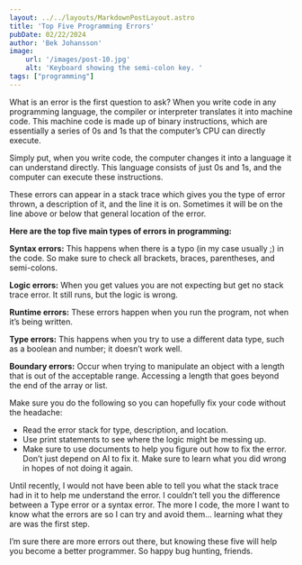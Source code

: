 ```yaml
---
layout: ../../layouts/MarkdownPostLayout.astro
title: 'Top Five Programming Errors'
pubDate: 02/22/2024
author: 'Bek Johansson'
image:
    url: '/images/post-10.jpg'
    alt: 'Keyboard showing the semi-colon key. '
tags: ["programming"]
---
```

<div class='prose'>

What is an error is the first question to ask? When you write code in any programming language, the compiler or interpreter translates it into machine code. This machine code is made up of binary instructions, which are essentially a series of 0s and 1s that the computer’s CPU can directly execute.

Simply put, when you write code, the computer changes it into a language it can understand directly. This language consists of just 0s and 1s, and the computer can execute these instructions.

These errors can appear in a stack trace which gives you the type of error thrown, a description of it, and the line it is on. Sometimes it will be on the line above or below that general location of the error.

**Here are the top five main types of errors in programming:**

**Syntax errors:** This happens when there is a typo (in my case usually ;) in the code. So make sure to check all brackets, braces, parentheses, and semi-colons.

**Logic errors:** When you get values you are not expecting but get no stack trace error. It still runs, but the logic is wrong.

**Runtime errors:** These errors happen when you run the program, not when it’s being written.

**Type errors:** This happens when you try to use a different data type, such as a boolean and number; it doesn’t work well.

**Boundary errors:** Occur when trying to manipulate an object with a length that is out of the acceptable range. Accessing a length that goes beyond the end of the array or list.

Make sure you do the following so you can hopefully fix your code without the headache:
<ul>
    <li>Read the error stack for type, description, and location.</li>
    <li>Use print statements to see where the logic might be messing up.</li>
    <li>Make sure to use documents to help you figure out how to fix the error. Don’t just depend on AI to fix it. Make sure to learn what you did wrong in hopes of not doing it again.</li>
</ul>

Until recently, I would not have been able to tell you what the stack trace had in it to help me understand the error. I couldn’t tell you the difference between a Type error or a syntax error. The more I code, the more I want to know what the errors are so I can try and avoid them… learning what they are was the first step.

I’m sure there are more errors out there, but knowing these five will help you become a better programmer. So happy bug hunting, friends.
